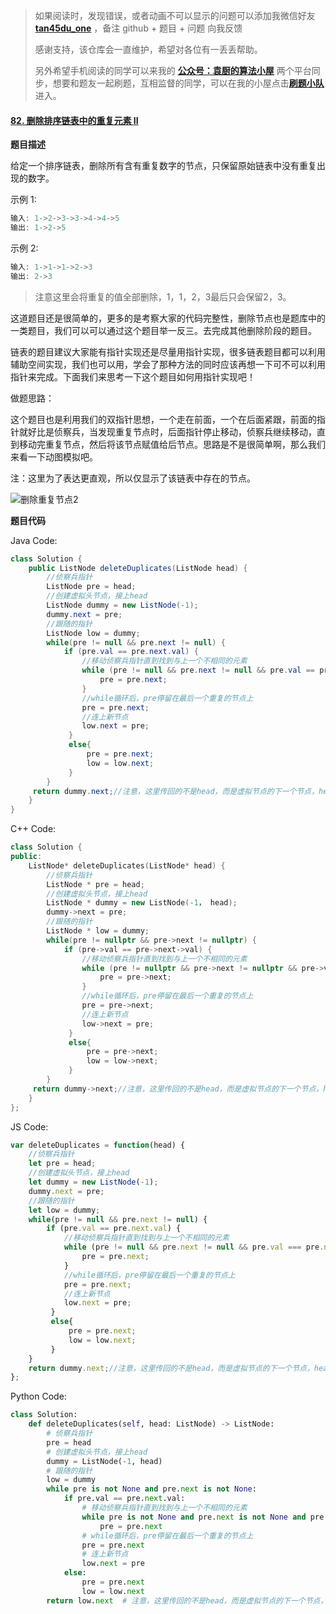 > 如果阅读时，发现错误，或者动画不可以显示的问题可以添加我微信好友  **[tan45du_one](https://raw.githubusercontent.com/tan45du/tan45du.github.io/master/个人微信.15egrcgqd94w.jpg)** ，备注  github  + 题目 + 问题  向我反馈
>
> 感谢支持，该仓库会一直维护，希望对各位有一丢丢帮助。
>
> 另外希望手机阅读的同学可以来我的 <u>[**公众号：袁厨的算法小屋**](https://raw.githubusercontent.com/tan45du/test/master/微信图片_20210320152235.2pthdebvh1c0.png)</u> 两个平台同步，想要和题友一起刷题，互相监督的同学，可以在我的小屋点击<u>[**刷题小队**](https://raw.githubusercontent.com/tan45du/test/master/微信图片_20210320152235.2pthdebvh1c0.png)</u>进入。 

#### [82. 删除排序链表中的重复元素 II](https://leetcode-cn.com/problems/remove-duplicates-from-sorted-list-ii/)

**题目描述**

给定一个排序链表，删除所有含有重复数字的节点，只保留原始链表中没有重复出现的数字。

示例 1:

```java
输入: 1->2->3->3->4->4->5
输出: 1->2->5
```


示例 2:

```java
输入: 1->1->1->2->3
输出: 2->3
```

> 注意这里会将重复的值全部删除，1，1，2，3最后只会保留2，3。

这道题目还是很简单的，更多的是考察大家的代码完整性，删除节点也是题库中的一类题目，我们可以可以通过这个题目举一反三。去完成其他删除阶段的题目。

链表的题目建议大家能有指针实现还是尽量用指针实现，很多链表题目都可以利用辅助空间实现，我们也可以用，学会了那种方法的同时应该再想一下可不可以利用指针来完成。下面我们来思考一下这个题目如何用指针实现吧！

做题思路：

这个题目也是利用我们的双指针思想，一个走在前面，一个在后面紧跟，前面的指针就好比是侦察兵，当发现重复节点时，后面指针停止移动，侦察兵继续移动，直到移动完重复节点，然后将该节点赋值给后节点。思路是不是很简单啊，那么我们来看一下动图模拟吧。

注：这里为了表达更直观，所以仅显示了该链表中存在的节点。

![删除重复节点2](https://cdn.jsdelivr.net/gh/tan45du/photobed@master/photo/删除重复节点2.3btmii5cgxa0.gif)

**题目代码**

Java Code:

```java
class Solution {
    public ListNode deleteDuplicates(ListNode head) {
        //侦察兵指针
        ListNode pre = head;
        //创建虚拟头节点，接上head
        ListNode dummy = new ListNode(-1);
        dummy.next = pre;
        //跟随的指针
        ListNode low = dummy;
        while(pre != null && pre.next != null) {
            if (pre.val == pre.next.val) {
                //移动侦察兵指针直到找到与上一个不相同的元素
                while (pre != null && pre.next != null && pre.val == pre.next.val) {
                    pre = pre.next;
                }
                //while循环后，pre停留在最后一个重复的节点上
                pre = pre.next;
                //连上新节点
                low.next = pre;                     
             }
             else{
                 pre = pre.next;
                 low = low.next;
             }
        }
     return dummy.next;//注意，这里传回的不是head，而是虚拟节点的下一个节点，head有可能已经换了
    }
}
```

C++ Code:

```cpp
class Solution {
public:
    ListNode* deleteDuplicates(ListNode* head) {
        //侦察兵指针
        ListNode * pre = head;
        //创建虚拟头节点，接上head
        ListNode * dummy = new ListNode(-1， head);
        dummy->next = pre;
        //跟随的指针
        ListNode * low = dummy;
        while(pre != nullptr && pre->next != nullptr) {
            if (pre->val == pre->next->val) {
                //移动侦察兵指针直到找到与上一个不相同的元素
                while (pre != nullptr && pre->next != nullptr && pre->val == pre->next->val) {
                    pre = pre->next;
                }
                //while循环后，pre停留在最后一个重复的节点上
                pre = pre->next;
                //连上新节点
                low->next = pre;                     
             }
             else{
                 pre = pre->next;
                 low = low->next;
             }
        }
     return dummy->next;//注意，这里传回的不是head，而是虚拟节点的下一个节点，head有可能已经换了
    }
};
```

JS Code:

```javascript
var deleteDuplicates = function(head) {
    //侦察兵指针
    let pre = head;
    //创建虚拟头节点，接上head
    let dummy = new ListNode(-1);
    dummy.next = pre;
    //跟随的指针
    let low = dummy;
    while(pre != null && pre.next != null) {
        if (pre.val == pre.next.val) {
            //移动侦察兵指针直到找到与上一个不相同的元素
            while (pre != null && pre.next != null && pre.val === pre.next.val) {
                pre = pre.next;
            }
            //while循环后，pre停留在最后一个重复的节点上
            pre = pre.next;
            //连上新节点
            low.next = pre;                     
         }
         else{
             pre = pre.next;
             low = low.next;
         }
    }
    return dummy.next;//注意，这里传回的不是head，而是虚拟节点的下一个节点，head有可能已经换了
};
```

Python Code:

```py
class Solution:
    def deleteDuplicates(self, head: ListNode) -> ListNode:
        # 侦察兵指针
        pre = head
        # 创建虚拟头节点，接上head
        dummy = ListNode(-1, head)
        # 跟随的指针
        low = dummy
        while pre is not None and pre.next is not None:
            if pre.val == pre.next.val:
                # 移动侦察兵指针直到找到与上一个不相同的元素
                while pre is not None and pre.next is not None and pre.val == pre.next.val:
                    pre = pre.next
                # while循环后，pre停留在最后一个重复的节点上
                pre = pre.next
                # 连上新节点
                low.next = pre
            else:
                pre = pre.next
                low = low.next
        return low.next  # 注意，这里传回的不是head，而是虚拟节点的下一个节点，head有可能已经换了
```

